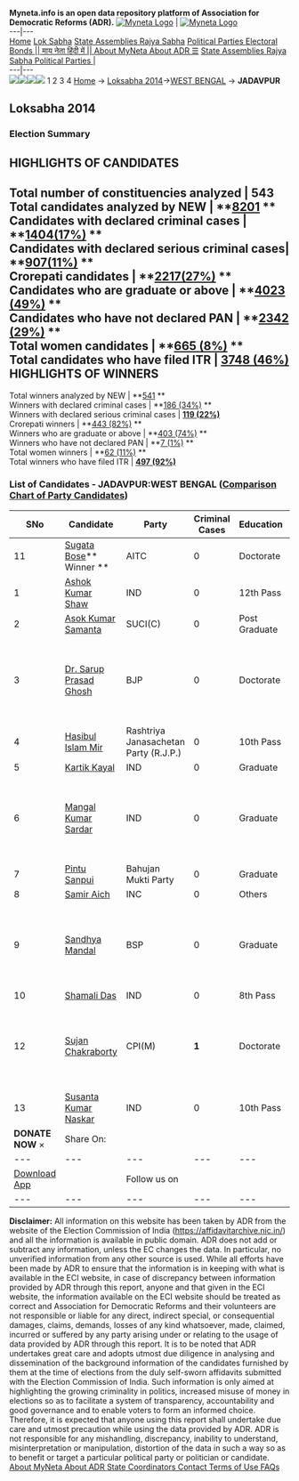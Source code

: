 **Myneta.info is an open data repository platform of Association for Democratic Reforms (ADR).**
[![Myneta Logo](https://www.myneta.info/lib/img/myneta-logo.png)](https://www.myneta.info/) | [![Myneta Logo](https://www.myneta.info/lib/img/adr-logo.png)](https://adrindia.org)  
---|---  
[Home](https://www.myneta.info/) [Lok Sabha](https://www.myneta.info/#ls "Lok Sabha") [ State Assemblies ](https://www.myneta.info/#sa "State Assemblies") [Rajya Sabha](https://www.myneta.info/#rs "Rajya Sabha") [Political Parties ](https://www.myneta.info/party "Political Parties") [ Electoral Bonds ](https://www.myneta.info/electoral_bonds "Electoral Bonds") [ || माय नेता हिंदी में || ](https://translate.google.co.in/translate?prev=hp&hl=en&js=y&u=www.myneta.info&sl=en&tl=hi&history_state0=) [ About MyNeta ](https://adrindia.org/content/about-myneta) [ About ADR ](https://adrindia.org/about-adr/who-we-are) [☰](javascript:void\(0\))
[ State Assemblies ](https://www.myneta.info/#sa "State Assemblies") [ Rajya Sabha ](https://www.myneta.info/#rs "Rajya Sabha") [ Political Parties ](https://www.myneta.info/party "Political Parties")
|   
---|---  
![](https://www.myneta.info/lib/img/banner/banner-1.png)![](https://www.myneta.info/lib/img/banner/banner-2.png)![](https://www.myneta.info/lib/img/banner/banner-3.png)![](https://www.myneta.info/lib/img/banner/banner-4.png)
1  2  3  4 
[Home](https://www.myneta.info/) → [Loksabha 2014](https://www.myneta.info/ls2014/)→[WEST BENGAL](https://www.myneta.info/ls2014/index.php?action=show_constituencies&state_id=25) → **JADAVPUR**
### 
## Loksabha 2014
###  Election Summary 
HIGHLIGHTS OF CANDIDATES  
---  
Total number of constituencies analyzed |  543   
Total candidates analyzed by NEW | **[8201](https://www.myneta.info/ls2014/index.php?action=summary&subAction=candidates_analyzed&sort=candidate#summary) **  
Candidates with declared criminal cases | **[1404(17%)](https://www.myneta.info/ls2014/index.php?action=summary&subAction=crime&sort=candidate#summary) **  
Candidates with declared serious criminal cases| **[907(11%)](https://www.myneta.info/ls2014/index.php?action=summary&subAction=serious_crime&sort=candidate#summary) **  
Crorepati candidates | **[2217(27%)](https://www.myneta.info/ls2014/index.php?action=summary&subAction=crorepati&sort=candidate#summary) **  
Candidates who are graduate or above | **[4023 (49%)](https://www.myneta.info/ls2014/index.php?action=summary&subAction=education&sort=candidate#summary) **  
Candidates who have not declared PAN | **[2342 (29%)](https://www.myneta.info/ls2014/index.php?action=summary&subAction=without_pan&sort=candidate#summary) **  
Total women candidates | **[665 (8%)](https://www.myneta.info/ls2014/index.php?action=summary&subAction=women_candidate&sort=candidate#summary) **  
Total candidates who have filed ITR | [**3748 (46%)**](https://www.myneta.info/ls2014/index.php?action=summary&subAction=filed_itr&sort=candidate#summary)  
HIGHLIGHTS OF WINNERS  
---  
Total winners analyzed by NEW | **[541](https://www.myneta.info/ls2014/index.php?action=summary&subAction=winner_analyzed&sort=candidate#summary) **  
Winners with declared criminal cases | **[186 (34%)](https://www.myneta.info/ls2014/index.php?action=summary&subAction=winner_crime&sort=candidate#summary) **  
Winners with declared serious criminal cases | **[119 (22%)](https://www.myneta.info/ls2014/index.php?action=summary&subAction=winner_serious_crime&sort=candidate#summary)**  
Crorepati winners | **[443 (82%)](https://www.myneta.info/ls2014/index.php?action=summary&subAction=winner_crorepati&sort=candidate#summary) **  
Winners who are graduate or above | **[403 (74%)](https://www.myneta.info/ls2014/index.php?action=summary&subAction=winner_education&sort=candidate#summary) **  
Winners who have not declared PAN | **[7 (1%)](https://www.myneta.info/ls2014/index.php?action=summary&subAction=winner_without_pan&sort=candidate#summary) **  
Total women winners | **[62 (11%)](https://www.myneta.info/ls2014/index.php?action=summary&subAction=winner_women&sort=candidate#summary) **  
Total winners who have filed ITR | [**497 (92%)**](https://www.myneta.info/ls2014/index.php?action=summary&subAction=winner_filed_itr&sort=candidate#summary)  
### List of Candidates - JADAVPUR:WEST BENGAL ([Comparison Chart of Party Candidates](https://www.myneta.info/ls2014/comparisonchart.php?constituency_id=534))
SNo | Candidate| Party| Criminal Cases| Education| Age| Total Assets| Liabilities  
---|---|---|---|---|---|---|---  
11  | [Sugata Bose](https://www.myneta.info/ls2014/candidate.php?candidate_id=9377)** Winner ** | AITC | 0 | Doctorate| 57 | Rs 4,63,15,770 ~ 4 Crore+ | Rs 0 ~   
1  | [Ashok Kumar Shaw](https://www.myneta.info/ls2014/candidate.php?candidate_id=9801) | IND | 0 | 12th Pass| 38 | Rs 1,02,611 ~ 1 Lacs+ | Rs 0 ~   
2  | [Asok Kumar Samanta](https://www.myneta.info/ls2014/candidate.php?candidate_id=9370) | SUCI(C) | 0 | Post Graduate| 60 | Rs 25,70,063 ~ 25 Lacs+ | Rs 0 ~   
3  | [Dr. Sarup Prasad Ghosh](https://www.myneta.info/ls2014/candidate.php?candidate_id=9373) | BJP | 0 | Doctorate| 44 | ![](https://myneta.info/image_v2.php?myneta_folder=ls2014&candidate_id=9373&col=ta) | ![](https://myneta.info/image_v2.php?myneta_folder=ls2014&candidate_id=9373&col=lia)  
4  | [Hasibul Islam Mir](https://www.myneta.info/ls2014/candidate.php?candidate_id=9379) | Rashtriya Janasachetan Party (R.J.P.) | 0 | 10th Pass| 39 | Rs 3,33,000 ~ 3 Lacs+ | Rs 0 ~   
5  | [Kartik Kayal](https://www.myneta.info/ls2014/candidate.php?candidate_id=9375) | IND | 0 | Graduate| 37 | Rs 3,25,000 ~ 3 Lacs+ | Rs 0 ~   
6  | [Mangal Kumar Sardar](https://www.myneta.info/ls2014/candidate.php?candidate_id=9374) | IND | 0 | Graduate| 25 | ![](https://myneta.info/image_v2.php?myneta_folder=ls2014&candidate_id=9374&col=ta) | ![](https://myneta.info/image_v2.php?myneta_folder=ls2014&candidate_id=9374&col=lia)  
7  | [Pintu Sanpui](https://www.myneta.info/ls2014/candidate.php?candidate_id=9376) | Bahujan Mukti Party | 0 | Graduate| 39 | Rs 5,000 ~ 5 Thou+ | Rs 0 ~   
8  | [Samir Aich](https://www.myneta.info/ls2014/candidate.php?candidate_id=9371) | INC | 0 | Others| 58 | Rs 89,63,371 ~ 89 Lacs+ | Rs 5,78,925 ~ 5 Lacs+  
9  | [Sandhya Mandal](https://www.myneta.info/ls2014/candidate.php?candidate_id=9369) | BSP | 0 | Graduate| 62 | ![](https://myneta.info/image_v2.php?myneta_folder=ls2014&candidate_id=9369&col=ta) | ![](https://myneta.info/image_v2.php?myneta_folder=ls2014&candidate_id=9369&col=lia)  
10  | [Shamali Das](https://www.myneta.info/ls2014/candidate.php?candidate_id=9378) | IND | 0 | 8th Pass| 56 | Rs 20,00,00,60,000 ~ 2000 Crore+ | Rs 0 ~   
12  | [Sujan Chakraborty](https://www.myneta.info/ls2014/candidate.php?candidate_id=9372) | CPI(M) | **1** | Doctorate| 55 | ![](https://myneta.info/image_v2.php?myneta_folder=ls2014&candidate_id=9372&col=ta) | ![](https://myneta.info/image_v2.php?myneta_folder=ls2014&candidate_id=9372&col=lia)  
13  | [Susanta Kumar Naskar](https://www.myneta.info/ls2014/candidate.php?candidate_id=9800) | IND | 0 | 10th Pass| 59 | Rs 23,59,383 ~ 23 Lacs+ | Rs 0 ~   
|  **DONATE NOW** × |  Share On:  | [](https://api.whatsapp.com/send?text=https%3A%2F%2Fmyneta.info%2Fpunjab2022%2Findex.php%3Faction%3Dshow_constituencies%26state_id%3D19) | [](https://www.facebook.com/sharer/sharer.php?u=https%3A%2F%2Fmyneta.info%2Fpunjab2022%2Findex.php%3Faction%3Dshow_constituencies%26state_id%3D19) | [](https://twitter.com/share?url=https%3A%2F%2Fmyneta.info%2Fpunjab2022%2Findex.php%3Faction%3Dshow_constituencies%26state_id%3D19)  
---|---|---|---|---  
| [ Download App ](https://play.google.com/store/apps/details?id=com.webrosoft.myneta1&pcampaignid=pcampaignidMKT-Other-global-all-co-prtnr-py-PartBadge-Mar2515-1) | [](https://play.google.com/store/apps/details?id=com.webrosoft.myneta1&pcampaignid=pcampaignidMKT-Other-global-all-co-prtnr-py-PartBadge-Mar2515-1) |  Follow us on  | [](https://www.facebook.com/adrindia.org/) | [](https://twitter.com/adrspeaks) | [](https://groups.google.com/g/national-election-watch?hl=en&pli=1) | [](https://www.instagram.com/adrspeaks/) | [](https://www.youtube.com/user/adrspeaks) | [](https://sharechat.com/profile/adrspeaks)  
---|---|---|---|---|---|---|---|---  
**Disclaimer:** All information on this website has been taken by ADR from the website of the Election Commission of India (https://affidavitarchive.nic.in/) and all the information is available in public domain. ADR does not add or subtract any information, unless the EC changes the data. In particular, no unverified information from any other source is used. While all efforts have been made by ADR to ensure that the information is in keeping with what is available in the ECI website, in case of discrepancy between information provided by ADR through this report, anyone and that given in the ECI website, the information available on the ECI website should be treated as correct and Association for Democratic Reforms and their volunteers are not responsible or liable for any direct, indirect special, or consequential damages, claims, demands, losses of any kind whatsoever, made, claimed, incurred or suffered by any party arising under or relating to the usage of data provided by ADR through this report. It is to be noted that ADR undertakes great care and adopts utmost due diligence in analysing and dissemination of the background information of the candidates furnished by them at the time of elections from the duly self-sworn affidavits submitted with the Election Commission of India. Such information is only aimed at highlighting the growing criminality in politics, increased misuse of money in elections so as to facilitate a system of transparency, accountability and good governance and to enable voters to form an informed choice. Therefore, it is expected that anyone using this report shall undertake due care and utmost precaution while using the data provided by ADR. ADR is not responsible for any mishandling, discrepancy, inability to understand, misinterpretation or manipulation, distortion of the data in such a way so as to benefit or target a particular political party or politician or candidate. 
[ About MyNeta ](https://adrindia.org/content/about-myneta) [ About ADR ](https://adrindia.org/about-adr/who-we-are) [ State Coordinators ](https://adrindia.org/about-adr/state-coordinators) [ Contact ](https://adrindia.org/contact-us) [ Terms of Use ](https://adrindia.org/content/adr-terms-use) [ FAQs ](https://adrindia.org/content/faqs)
